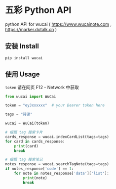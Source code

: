 # 五彩 Python API
python API for wucai ( https://www.wucainote.com , https://marker.dotalk.cn )


## 安装 Install

```
pip install wucai
```

## 使用 Usage

`token` 请在网页 F12 - Network 中获取

```python
from wucai import WuCai

token = "eyJxxxxxx"  # your Bearer token here

tags = "待读"

wucai = WuCai(token)

# 根据 tag 搜索卡片
cards_response = wucai.indexCardList(tags=tags)
for card in cards_response:
    print(card)
    break

# 根据 tag 搜索笔记
notes_response = wucai.searchTagNote(tags=tags)
if notes_response['code'] == 1:
    for note in notes_response['data']['list']:
        print(note)
        break
```